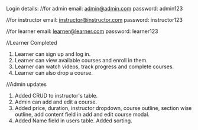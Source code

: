 Login details:
//for admin
email: admin@admin.com
password: admin123

//for instructor
email: instructor@instructor.com
password: instructor123

//for learner
email: learner@learner.com
password: learner123

//Learner Completed

1. Learner can sign up and log in.
2. Learner can view available courses and enroll in them.
3. Learner can watch videos, track progress and complete courses.
4. Learner can also drop a course.

//Admin updates

1. Added CRUD to instructor's table.
2. Admin can add and edit a course.
3. Added price, duration, instructor dropdown, course outline, section wise outline, add content field in add and edit course modal.
4. Added Name field in users table. Added sorting.

